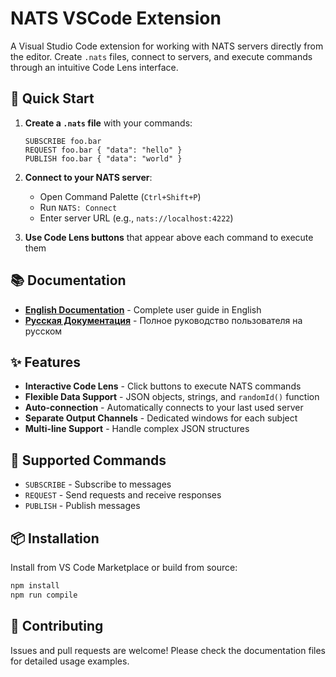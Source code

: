 # NATS VSCode Extension

A Visual Studio Code extension for working with NATS servers directly from the editor. Create `.nats` files, connect to servers, and execute commands through an intuitive Code Lens interface.

## 🚀 Quick Start

1. **Create a `.nats` file** with your commands:
   ```nats
   SUBSCRIBE foo.bar
   REQUEST foo.bar { "data": "hello" }
   PUBLISH foo.bar { "data": "world" }
   ```

2. **Connect to your NATS server**:
   - Open Command Palette (`Ctrl+Shift+P`)
   - Run `NATS: Connect`
   - Enter server URL (e.g., `nats://localhost:4222`)

3. **Use Code Lens buttons** that appear above each command to execute them

## 📚 Documentation

- **[English Documentation](README_EN.md)** - Complete user guide in English
- **[Русская Документация](README_RU.md)** - Полное руководство пользователя на русском

## ✨ Features

- **Interactive Code Lens** - Click buttons to execute NATS commands
- **Flexible Data Support** - JSON objects, strings, and `randomId()` function
- **Auto-connection** - Automatically connects to your last used server
- **Separate Output Channels** - Dedicated windows for each subject
- **Multi-line Support** - Handle complex JSON structures

## 🎯 Supported Commands

- `SUBSCRIBE` - Subscribe to messages
- `REQUEST` - Send requests and receive responses  
- `PUBLISH` - Publish messages

## 📦 Installation

Install from VS Code Marketplace or build from source:
```bash
npm install
npm run compile
```

## 🤝 Contributing

Issues and pull requests are welcome! Please check the documentation files for detailed usage examples.